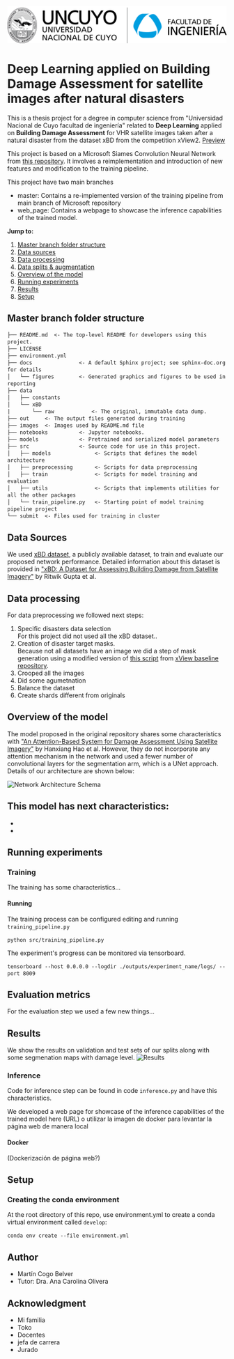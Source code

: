 ![](images/UncuyoLogo.png)

# Deep Learning applied on Building Damage Assessment for satellite images after natural disasters

This is a thesis project for a degree in computer science from "Universidad Nacional de Cuyo facultad de ingeniería" related to **Deep Learning** applied on **Building Damage Assessment** for VHR satellite images taken after a natural disaster from the dataset xBD from the competition xView2. [Preview](http://mrtc101.github.io/thesis_dl_for_bda)

This project is based on a Microsoft Siames Convolution Neural Network from <a target="_blank" href="https://github.com/microsoft/building-damage-assessment-cnn-siamese">this repository</a>. It involves a reimplementation and introduction of new features and modification to the training pipeline.

This project have two main branches
- master: Contains a re-implemented version of the training pipeline from main branch of Microsoft repository  
- web_page: Contains a webpage to showcase the inference capabilities of the trained model.

**Jump to:**
1. [Master branch folder structure](#master-branch-folder-structure)
1. [Data sources](#data-sources)
1. [Data processing](#data-processing)
1. [Data splits & augmentation](#data-splits-&-augmentation)
1. [Overview of the model](#overview-of-the-model)
1. [Running experiments](#running-experiments)
1. [Results](#results)
1. [Setup](#setup)


## Master branch folder structure

    ├── README.md  <- The top-level README for developers using this project.
    ├── LICENSE
    ├── environment.yml
    ├── docs               <- A default Sphinx project; see sphinx-doc.org for details
    │   └── figures        <- Generated graphics and figures to be used in reporting
    ├── data
    │   ├── constants
    │   └── xBD
    |       └── raw            <- The original, immutable data dump.
    ├── out     <- The output files generated during training
    ├── images  <- Images used by README.md file
    ├── notebooks          <- Jupyter notebooks.
    ├── models             <- Pretrained and serialized model parameters
    ├── src                <- Source code for use in this project.
    │   ├── models              <- Scripts that defines the model architecture
    │   ├── preprocessing       <- Scripts for data preprocessing
    │   ├── train               <- Scripts for model training and evaluation
    │   ├── utils               <- Scripts that implements utilities for all the other packages
    │   └── train_pipeline.py   <- Starting point of model training pipeline project
    └── submit  <- Files used for training in cluster

## Data Sources

We used [xBD dataset](https://xview2.org/), a publicly available dataset, to train and evaluate our proposed network performance. Detailed information about this dataset is provided in ["xBD: A Dataset for Assessing Building Damage from Satellite Imagery"](https://arxiv.org/abs/1911.09296) by Ritwik Gupta et al.

## Data processing

For data preprocessing we followed next steps:
1. Specific disasters data selection  
    For this project did not used all the xBD dataset..
1. Creation of disaster target masks.  
    Because not all datasets have an image we did a step of mask generation using a modified version of <a target="_blank" href="https://github.com/DIUx-xView/xView2_baseline/blob/master/utils/mask_polygons.py">this script</a> from 
    <a target="_blank" href="https://github.com/DIUx-xView/xView2_baseline">xView baseline repository</a>.
1. Crooped all the images
1. Did some agumetnation
1. Balance the dataset
1. Create shards different from originals

## Overview of the model

The model proposed in the original repository shares some characteristics with ["An Attention-Based System for Damage Assessment Using Satellite Imagery"](https://arxiv.org/pdf/2004.06643v1.pdf) by Hanxiang Hao et al. However, they do not incorporate any attention mechanism in the network and used a fewer number of convolutional layers for the segmentation arm, which is a UNet approach. Details of our architecture are shown below:

![Network Architecture Schema](./images/my_model.png)

This model has next characteristics:
- 
- 
- 

## Running experiments

### Training

The training has some characteristics...

#### Running

The training process can be configured editing and running `training_pipeline.py`
```
python src/training_pipeline.py
```

The experiment's progress can be monitored via tensorboard.

```
tensorboard --host 0.0.0.0 --logdir ./outputs/experiment_name/logs/ --port 8009
```
## Evaluation metrics

For the evaluation step we used a few new things...

## Results

We show the results on validation and test sets of our splits along with some segmenation maps with damage level.
![Results]()

### Inference

Code for inference step can be found in code `inference.py` and have this characteristics.

We developed a web page for showcase of the inference capabilities of the trained model here (URL) o utilizar la imagen de docker para levantar la página web de manera local

#### Docker

(Dockerización de página web?)

## Setup

### Creating the conda environment

At the root directory of this repo, use environment.yml to create a conda virtual environment called `develop`:

```
conda env create --file environment.yml
```

## Author

- Martín Cogo Belver
- Tutor: Dra. Ana Carolina Olivera

## Acknowledgment
- Mi familia
- Toko
- Docentes
- jefa de carrera
- Jurado